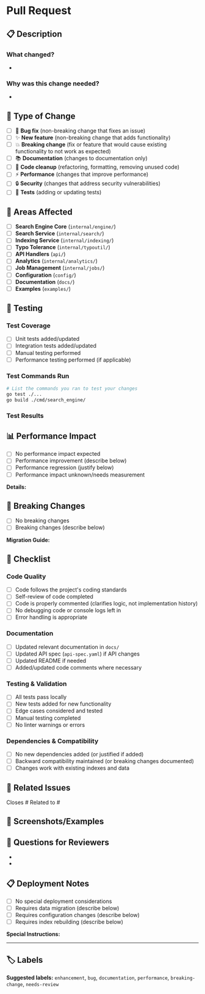 # Pull Request

## 📋 Description

<!-- Provide a brief description of what this PR does -->

### What changed?

-

### Why was this change needed?

-

## 🔧 Type of Change

<!-- Mark the relevant option with an [x] -->

- [ ] 🐛 **Bug fix** (non-breaking change that fixes an issue)
- [ ] ✨ **New feature** (non-breaking change that adds functionality)
- [ ] 💥 **Breaking change** (fix or feature that would cause existing functionality to not work as expected)
- [ ] 📚 **Documentation** (changes to documentation only)
- [ ] 🧹 **Code cleanup** (refactoring, formatting, removing unused code)
- [ ] ⚡ **Performance** (changes that improve performance)
- [ ] 🔒 **Security** (changes that address security vulnerabilities)
- [ ] 🧪 **Tests** (adding or updating tests)

## 🎯 Areas Affected

<!-- Mark all that apply with [x] -->

- [ ] **Search Engine Core** (`internal/engine/`)
- [ ] **Search Service** (`internal/search/`)
- [ ] **Indexing Service** (`internal/indexing/`)
- [ ] **Typo Tolerance** (`internal/typoutil/`)
- [ ] **API Handlers** (`api/`)
- [ ] **Analytics** (`internal/analytics/`)
- [ ] **Job Management** (`internal/jobs/`)
- [ ] **Configuration** (`config/`)
- [ ] **Documentation** (`docs/`)
- [ ] **Examples** (`examples/`)

## 🧪 Testing

<!-- Describe how you tested your changes -->

### Test Coverage

- [ ] Unit tests added/updated
- [ ] Integration tests added/updated
- [ ] Manual testing performed
- [ ] Performance testing performed (if applicable)

### Test Commands Run

```bash
# List the commands you ran to test your changes
go test ./...
go build ./cmd/search_engine/
```

### Test Results

<!-- Describe the test results or paste relevant output -->

## 📊 Performance Impact

<!-- If this change affects performance, describe the impact -->

- [ ] No performance impact expected
- [ ] Performance improvement (describe below)
- [ ] Performance regression (justify below)
- [ ] Performance impact unknown/needs measurement

**Details:**

<!-- Describe performance changes, include benchmarks if available -->

## 🔄 Breaking Changes

<!-- If this is a breaking change, describe what breaks and how to migrate -->

- [ ] No breaking changes
- [ ] Breaking changes (describe below)

**Migration Guide:**

<!-- If breaking changes, provide migration instructions -->

## 📝 Checklist

<!-- Ensure all items are completed before requesting review -->

### Code Quality

- [ ] Code follows the project's coding standards
- [ ] Self-review of code completed
- [ ] Code is properly commented (clarifies logic, not implementation history)
- [ ] No debugging code or console logs left in
- [ ] Error handling is appropriate

### Documentation

- [ ] Updated relevant documentation in `docs/`
- [ ] Updated API spec (`api-spec.yaml`) if API changes
- [ ] Updated README if needed
- [ ] Added/updated code comments where necessary

### Testing & Validation

- [ ] All tests pass locally
- [ ] New tests added for new functionality
- [ ] Edge cases considered and tested
- [ ] Manual testing completed
- [ ] No linter warnings or errors

### Dependencies & Compatibility

- [ ] No new dependencies added (or justified if added)
- [ ] Backward compatibility maintained (or breaking changes documented)
- [ ] Changes work with existing indexes and data

## 🔗 Related Issues

<!-- Link to related issues -->

Closes #<!-- issue number -->
Related to #<!-- issue number -->

## 📸 Screenshots/Examples

<!-- If applicable, add screenshots or examples of the changes -->

## 🤔 Questions for Reviewers

<!-- Any specific areas you'd like reviewers to focus on -->

-
-

## 📋 Deployment Notes

<!-- Any special considerations for deployment -->

- [ ] No special deployment considerations
- [ ] Requires data migration (describe below)
- [ ] Requires configuration changes (describe below)
- [ ] Requires index rebuilding (describe below)

**Special Instructions:**

<!-- Describe any special deployment steps -->

---

## 🏷️ Labels

<!-- Suggested labels for this PR -->
<!-- The maintainer will apply these -->

**Suggested labels:** `enhancement`, `bug`, `documentation`, `performance`, `breaking-change`, `needs-review`
